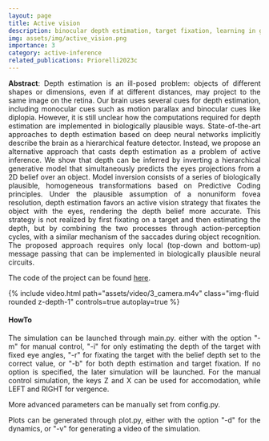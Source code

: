 ```yaml
---
layout: page
title: Active vision
description: binocular depth estimation, target fixation, learning in goal-directed behavior
img: assets/img/active_vision.png
importance: 3
category: active-inference
related_publications: Priorelli2023c
---
```


<p align="justify"><b>Abstract</b>: Depth estimation is an ill-posed problem: objects of different shapes or dimensions, even if at different distances, may project to the same image on the retina. Our brain uses several cues for depth estimation, including monocular cues such as motion parallax and binocular cues like diplopia. However, it is still unclear how the computations required for depth estimation are implemented in biologically plausible ways. State-of-the-art approaches to depth estimation based on deep neural networks implicitly describe the brain as a hierarchical feature detector. Instead, we propose an alternative approach that casts depth estimation as a problem of active inference. We show that depth can be inferred by inverting a hierarchical generative model that simultaneously predicts the eyes projections from a 2D belief over an object. Model inversion consists of a series of biologically plausible, homogeneous transformations based on Predictive Coding principles. Under the plausible assumption of a nonuniform fovea resolution, depth estimation favors an active vision strategy that fixates the object with the eyes, rendering the depth belief more accurate. This strategy is not realized by first fixating on a target and then estimating the depth, but by combining the two processes through action-perception cycles, with a similar mechanism of the saccades during object recognition. The proposed approach requires only local (top-down and bottom-up) message passing that can be implemented in biologically plausible neural circuits.
</p>

The code of the project can be found <a href="https://github.com/priorelli/active-vision">here</a>.

<div class="row mt-3">
    <div class="col-sm mt-3 mt-md-0">
        {% include video.html path="assets/video/3_camera.m4v" class="img-fluid rounded z-depth-1" controls=true autoplay=true %}
    </div>
</div>
<div class="caption">
</div>

#### HowTo

<p align="justify">The simulation can be launched through main.py. either with the option "-m" for manual control, "-i" for only estimating the depth of the target with fixed eye angles, "-r" for fixating the target with the belief depth set to the correct value, or "-b" for both depth estimation and target fixation. If no option is specified, the later simulation will be launched. For the manual control simulation, the keys Z and X can be used for accomodation, while LEFT and RIGHT for vergence.
</p>

<p align="justify">More advanced parameters can be manually set from config.py.
</p>

<p align="justify">Plots can be generated through plot.py, either with the option "-d" for the dynamics, or "-v" for generating a video of the simulation.
</p>
